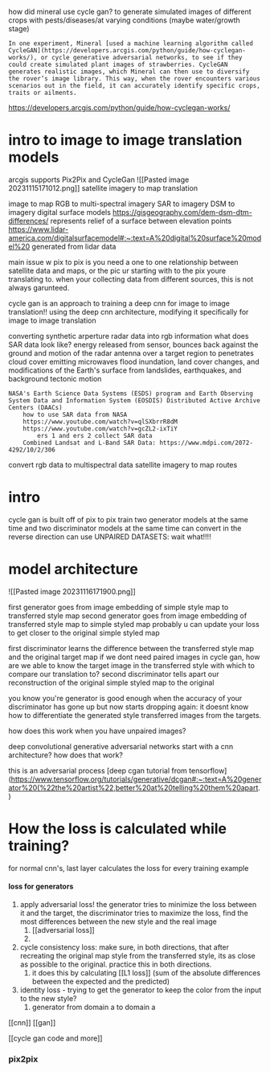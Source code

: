 how did mineral use cycle gan? to generate simulated images of different crops with pests/diseases/at varying conditions (maybe water/growth stage)

	In one experiment, Mineral [used a machine learning algorithm called CycleGAN](https://developers.arcgis.com/python/guide/how-cyclegan-works/), or cycle generative adversarial networks, to see if they could create simulated plant images of strawberries. CycleGAN generates realistic images, which Mineral can then use to diversify the rover’s image library. This way, when the rover encounters various scenarios out in the field, it can accurately identify specific crops, traits or ailments.


https://developers.arcgis.com/python/guide/how-cyclegan-works/

# intro to image to image translation models
arcgis supports Pix2Pix and CycleGan
![[Pasted image 20231115171012.png]]
satellite imagery to map translation

image to map
RGB to multi-spectral imagery
SAR to imagery
DSM to imagery
	digital surface models
	https://gisgeography.com/dem-dsm-dtm-differences/
	represents relief of a surface between elevation points
	https://www.lidar-america.com/digitalsurfacemodel#:~:text=A%20digital%20surface%20model%20
	generated from lidar data


main issue w pix to pix is you need a one to one relationship between satellite data and maps, or the pic ur starting with to the pix youre translating to. when your collecting data from different sources, this is not always garunteed. 

cycle gan is an approach to training a deep cnn for image to image translation!!
	using the deep cnn architecture, modifying it specifically for image to image translation


converting synthetic arperture radar data into rgb information
	what does SAR data look like?
	energy released from sensor, bounces back against the ground and 
		motion of the radar antenna over a target region to
	penetrates cloud cover
	emitting microwaves
	flood inundation, land cover changes, and modifications of the Earth's surface from landslides, earthquakes, and background tectonic motion

	NASA's Earth Science Data Systems (ESDS) program and Earth Observing System Data and Information System (EOSDIS) Distributed Active Archive Centers (DAACs)
		how to use SAR data from NASA
		https://www.youtube.com/watch?v=qlSXbrrR8dM
		https://www.youtube.com/watch?v=gcZL2-ixTiY
			ers 1 and ers 2 collect SAR data
		Combined Landsat and L-Band SAR Data: https://www.mdpi.com/2072-4292/10/2/306
convert rgb data to multispectral data
satellite imagery to map routes


# intro
cycle gan is built off of pix to pix
train two generator models at the same time and two discriminator models at the same time
can convert in the reverse direction
can use UNPAIRED DATASETS: wait what!!!!

# model architecture

![[Pasted image 20231116171900.png]]

first generator goes from image embedding of simple style map to transferred style map
second generator goes from image embedding of transferred style map to simple styled map
	probably u can update your loss to get closer to the original simple styled map

first discriminator learns the difference between the transferred style map and the original target map
	if we dont need paired images in cycle gan, how are we able to know the target image in the transferred style with which to compare our translation to?
second discriminator tells apart our reconstruction of the original simple styled map to the original


you know you're generator is good enough when the accuracy of your discriminator has gone up but now starts dropping again: it doesnt know how to differentiate the generated style transferred images from the targets. 


how does this work when you have unpaired images?


deep convolutional generative adversarial networks start with a cnn architecture? how does that work?




this is an adversarial process
[deep cgan tutorial from tensorflow](https://www.tensorflow.org/tutorials/generative/dcgan#:~:text=A%20generator%20(%22the%20artist%22,better%20at%20telling%20them%20apart.)

# How the loss is calculated while training?
for normal cnn's, last layer calculates the loss for every training example

#### loss for generators
1. apply adversarial loss! the generator tries to minimize the loss between it and the target, the discriminator tries to maximize the loss, find the most differences between the new style and the real image
	1. [[adversarial loss]]
	2. 
2. cycle consistency loss: make sure, in both directions, that after recreating the original map style from the transferred style, its as close as possible to the original. practice this in both directions. 
	1. it does this by calculating [[L1 loss]] (sum of the absolute differences between the expected and the predicted)
3. identity loss - trying to get the generator to keep the color from the input to the new style? 
	1. generator from domain a to domain a


[[cnn]]
[[gan]]

[[cycle gan code and more]]

### pix2pix
